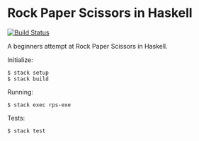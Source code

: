 # Rock Paper Scissors in Haskell

[![Build Status](https://travis-ci.org/johanhaleby/rps-haskell.svg?branch=master)](https://travis-ci.org/johanhaleby/rps-haskell)

A beginners attempt at Rock Paper Scissors in Haskell.

Initialize:

    $ stack setup
    $ stack build
    
Running: 
    
    $ stack exec rps-exe

Tests:

    $ stack test
